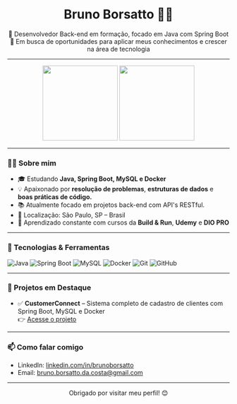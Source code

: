<h1 align="center">Bruno Borsatto 🧑‍💻</h1>

<p align="center">
  🚀 Desenvolvedor Back-end em formação, focado em Java com Spring Boot <br/>
  🎯 Em busca de oportunidades para aplicar meus conhecimentos e crescer na área de tecnologia
</p>

-----
<p align="center">
  <img height="170" src="https://github-readme-stats.vercel.app/api?username=brunoborsattodev&show_icons=true&theme=radical" />
  <img height="170" src="https://github-readme-stats.vercel.app/api/top-langs/?username=brunoborsattodev&layout=compact&theme=radical" />
</p>

------

### 🧑‍💻 Sobre mim

- 🎓 Estudando **Java, Spring Boot, MySQL e Docker**
- 💡 Apaixonado por **resolução de problemas**, **estruturas de dados** e **boas práticas de código.**
- 📚 Atualmente focado em projetos back-end com API's RESTful.
- 📌 Localização: São Paulo, SP – Brasil
- 🌱 Aprendizado constante com cursos da **Build & Run**, **Udemy** e **DIO PRO**

---

### 💼 Tecnologias & Ferramentas

![Java](https://img.shields.io/badge/-Java-007396?style=flat&logo=java&logoColor=white)
![Spring Boot](https://img.shields.io/badge/-Spring%20Boot-6DB33F?style=flat&logo=spring-boot&logoColor=white)
![MySQL](https://img.shields.io/badge/-MySQL-4479A1?style=flat&logo=mysql&logoColor=white)
![Docker](https://img.shields.io/badge/-Docker-2496ED?style=flat&logo=docker&logoColor=white)
![Git](https://img.shields.io/badge/-Git-F05032?style=flat&logo=git&logoColor=white)
![GitHub](https://img.shields.io/badge/-GitHub-181717?style=flat&logo=github&logoColor=white)

---

### 📂 Projetos em Destaque

- ✅ **CustomerConnect** – Sistema completo de cadastro de clientes com Spring Boot, MySQL e Docker  
  👉 [Acesse o projeto](https://github.com/brunoborsattodev/java_course/tree/project/customer-connect/customerconnect)

---

### 📫 Como falar comigo

- LinkedIn: [linkedin.com/in/brunoborsatto](https://www.linkedin.com/in/brunoborsatto/)
- Email: bruno.borsatto.da.costa@gmail.com

---

<p align="center">
  Obrigado por visitar meu perfil! 😊
</p>
